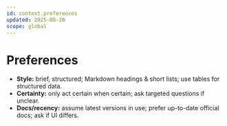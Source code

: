 ```yaml
---
id: context.preferences
updated: 2025-08-26
scope: global
---
```


# Preferences

- **Style:** brief, structured; Markdown headings & short lists; use tables for structured data.
- **Certainty:** only act certain when certain; ask targeted questions if unclear.
- **Docs/recency:** assume latest versions in use; prefer up-to-date official docs; ask if UI differs.
